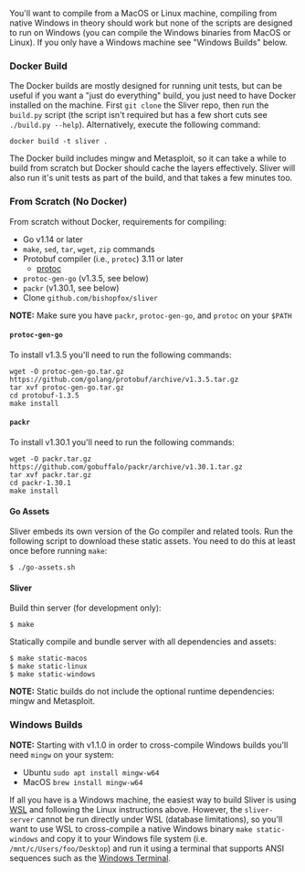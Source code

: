You'll want to compile from a MacOS or Linux machine, compiling from native Windows in theory should work but none of the scripts are designed to run on Windows (you can compile the Windows binaries from MacOS or Linux). If you only have a Windows machine see "Windows Builds" below.


### Docker Build

The Docker builds are mostly designed for running unit tests, but can be useful if you want a "just do everything" build, you just need to have Docker installed on the machine. First `git clone` the Sliver repo, then run the `build.py` script (the script isn't required but has a few short cuts see `./build.py --help`). Alternatively, execute the following command: 

```
docker build -t sliver .
```

The Docker build includes mingw and Metasploit, so it can take a while to build from scratch but Docker should cache the layers effectively. Sliver will also run it's unit tests as part of the build, and that takes a few minutes too.

### From Scratch (No Docker)

From scratch without Docker, requirements for compiling:

* Go v1.14 or later
* `make`, `sed`, `tar`, `wget`, `zip` commands
* Protobuf compiler (i.e., `protoc`) 3.11 or later
  * [protoc](https://github.com/protocolbuffers/protobuf/releases)
* `protoc-gen-go` (v1.3.5, see below)
* `packr` (v1.30.1, see below)
* Clone `github.com/bishopfox/sliver`

__NOTE:__ Make sure you have `packr`, `protoc-gen-go`, and `protoc` on your `$PATH`

#### `protoc-gen-go`

To install v1.3.5 you'll need to run the following commands:

```
wget -O protoc-gen-go.tar.gz https://github.com/golang/protobuf/archive/v1.3.5.tar.gz
tar xvf protoc-gen-go.tar.gz
cd protobuf-1.3.5
make install
```

#### `packr`

To install v1.30.1 you'll need to run the following commands:

```
wget -O packr.tar.gz https://github.com/gobuffalo/packr/archive/v1.30.1.tar.gz
tar xvf packr.tar.gz
cd packr-1.30.1
make install
```

#### Go Assets

Sliver embeds its own version of the Go compiler and related tools. Run the following script to download these static assets. You need to do this at least once before running `make`:

```
$ ./go-assets.sh
```

#### Sliver

Build thin server (for development only):

```
$ make
```

Statically compile and bundle server with all dependencies and assets:

```
$ make static-macos
$ make static-linux
$ make static-windows
```

__NOTE:__ Static builds do not include the optional runtime dependencies: mingw and Metasploit.

### Windows Builds

__NOTE:__ Starting with v1.1.0 in order to cross-compile Windows builds you'll need `mingw` on your system:
* Ubuntu `sudo apt install mingw-w64`
* MacOS `brew install mingw-w64`

If all you have is a Windows machine, the easiest way to build Sliver is using [WSL](https://docs.microsoft.com/en-us/windows/wsl/install-win10) and following the Linux instructions above. However, the `sliver-server` cannot be run directly under WSL (database limitations), so you'll want to use WSL to cross-compile a native Windows binary `make static-windows` and copy it to your Windows file system (i.e. `/mnt/c/Users/foo/Desktop`) and run it using a terminal that supports ANSI sequences such as the [Windows Terminal](https://github.com/microsoft/terminal).